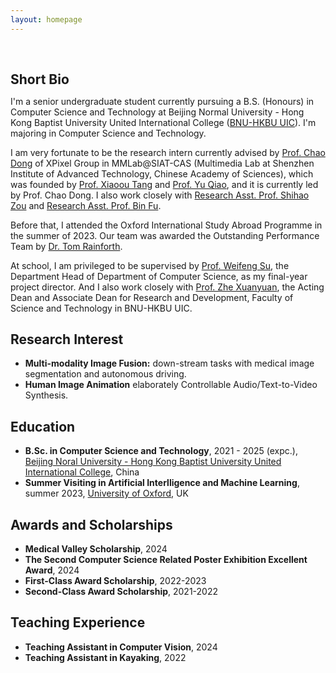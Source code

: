 ```yaml
---
layout: homepage
---
```


<h1 id="about-me"></h1>

<h2 style="margin: 60px 0px 10px;">Short Bio</h2>

I'm a senior undergraduate student currently pursuing a B.S. (Honours) in Computer Science and Technology at Beijing Normal University - Hong Kong Baptist University United International College (<a href="https://www.uic.edu.cn/en/">BNU-HKBU UIC</a>). I'm majoring in Computer Science and Technology.

I am very fortunate to be the research intern currently advised by <a href="https://xpixel.group/2010/01/20/chaodong.html">Prof. Chao Dong</a> of XPixel Group in MMLab@SIAT-CAS (Multimedia Lab at Shenzhen Institute of Advanced Technology, Chinese Academy of Sciences), which was founded by <a href="https://www.ie.cuhk.edu.hk/faculty/Tang-Xiaoou-Sean/">Prof. Xiaoou Tang</a> and <a href="https://scholar.google.com/citations?user=gFtI-8QAAAAJ&hl=en">Prof. Yu Qiao</a>, and it is currently led by Prof. Chao Dong. I also work closely with <a href="https://jimmyzou.github.io/">Research Asst. Prof. Shihao Zou</a> and <a href="https://scholar.google.com/citations?hl=en&user=9WhK1y4AAAAJ&view_op=list_works">Research Asst. Prof. Bin Fu</a>.

Before that, I attended the Oxford International Study Abroad Programme in the summer of 2023. Our team was awarded the Outstanding Performance Team by <a href="https://www.stats.ox.ac.uk/people/tom-rainforth">Dr. Tom Rainforth</a>.

At school, I am privileged to be supervised by <a href="https://fst.uic.edu.cn/en/faculty/faculty.htm#/wfsu/en">Prof. Weifeng Su</a>, the Department Head of Department of Computer Science, as my final-year project director. And I also work closely with <a href="https://fst.uic.edu.cn/en/faculty/faculty.htm#/zhexuanyuan/en">Prof. Zhe Xuanyuan</a>, the Acting Dean and Associate Dean for Research and Development, Faculty of Science and Technology in BNU-HKBU UIC.

## Research Interest

- **Multi-modality Image Fusion:** down-stream tasks with medical image segmentation and autonomous driving.
- **Human Image Animation** elaborately Controllable Audio/Text-to-Video Synthesis.

## Education
- **B.Sc. in Computer Science and Technology**, 2021 - 2025 (expc.), [Beijing Noral University - Hong Kong Baptist University United International College](https://www.uic.edu.cn/en/), China
- **Summer Visiting in Artificial Interlligence and Machine Learning**, summer 2023, [University of Oxford](https://www.ox.ac.uk/), UK

## Awards and Scholarships
- **Medical Valley Scholarship**, 2024
- **The Second Computer Science Related Poster Exhibition Excellent Award**, 2024
- **First-Class Award Scholarship**, 2022-2023
- **Second-Class Award Scholarship**, 2021-2022

## Teaching Experience
- **Teaching Assistant in Computer Vision**, 2024
- **Teaching Assistant in Kayaking**, 2022
